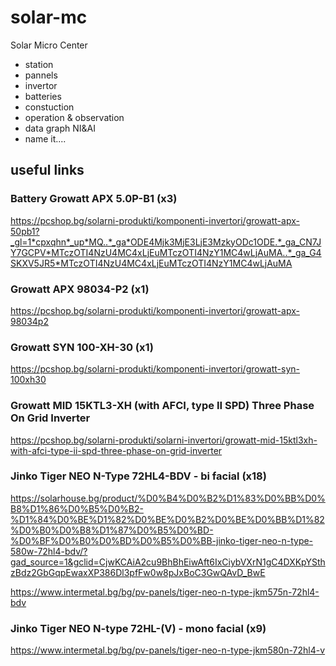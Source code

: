 # solar-mc
Solar Micro Center
- station
- pannels
- invertor
- batteries
- constuction
- operation & observation
- data graph NI&AI
- name it....

## useful links
### Battery Growatt APX 5.0P-B1 (x3)
https://pcshop.bg/solarni-produkti/komponenti-invertori/growatt-apx-50pb1?_gl=1*cpxqhn*_up*MQ..*_ga*ODE4Mjk3MjE3LjE3MzkyODc1ODE.*_ga_CN7JY7GCPV*MTczOTI4NzU4MC4xLjEuMTczOTI4NzY1MC4wLjAuMA..*_ga_G4SKXV5JR5*MTczOTI4NzU4MC4xLjEuMTczOTI4NzY1MC4wLjAuMA
### Growatt APX 98034-P2 (x1)
https://pcshop.bg/solarni-produkti/komponenti-invertori/growatt-apx-98034p2
### Growatt SYN 100-XH-30 (x1)
https://pcshop.bg/solarni-produkti/komponenti-invertori/growatt-syn-100xh30
### Growatt MID 15KTL3-XH (with AFCI, type II SPD) Three Phase On Grid Inverter
https://pcshop.bg/solarni-produkti/solarni-invertori/growatt-mid-15ktl3xh-with-afci-type-ii-spd-three-phase-on-grid-inverter
### Jinko Tiger NEO N-Type 72HL4-BDV - bi facial (x18)
https://solarhouse.bg/product/%D0%B4%D0%B2%D1%83%D0%BB%D0%B8%D1%86%D0%B5%D0%B2-%D1%84%D0%BE%D1%82%D0%BE%D0%B2%D0%BE%D0%BB%D1%82%D0%B0%D0%B8%D1%87%D0%B5%D0%BD-%D0%BF%D0%B0%D0%BD%D0%B5%D0%BB-jinko-tiger-neo-n-type-580w-72hl4-bdv/?gad_source=1&gclid=CjwKCAiA2cu9BhBhEiwAft6IxCiybVXrN1gC4DXKpYSthzBdz2GbGqpEwaxXP386Dl3pfFw0w8pJxBoC3GwQAvD_BwE

https://www.intermetal.bg/bg/pv-panels/tiger-neo-n-type-jkm575n-72hl4-bdv
### Jinko Tiger NEO N-type 72HL-(V) - mono facial (x9)
https://www.intermetal.bg/bg/pv-panels/tiger-neo-n-type-jkm580n-72hl4-v
